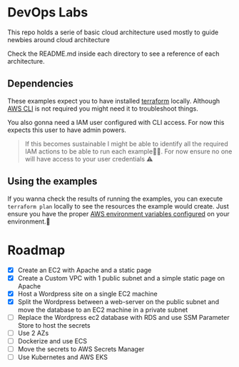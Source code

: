 # DevOps Labs
This repo holds a serie of basic cloud architecture used mostly to guide newbies around cloud architecture

Check the README.md inside each directory to see a reference of each architecture.

## Dependencies
These examples expect you to have installed [terraform](https://www.terraform.io/) locally. Although [AWS CLI](https://docs.aws.amazon.com/cli/latest/userguide/cli-chap-welcome.html) is not required you might need it to troubleshoot things.

You also gonna need a IAM user configured with CLI access. For now this expects this user to have admin powers.
>If this becomes sustainable I might be able to identify all the required IAM actions to be able to run each example🙏🏾. For now ensure no one will have access to your user credentials ⚠️

## Using the examples
If you wanna check the results of running the examples, you can execute `terraform plan` locally to see the resources the example would create. Just ensure you have the proper [AWS environment variables configured](https://docs.aws.amazon.com/cli/latest/userguide/cli-configure-envvars.html) on your environment.🏾


# Roadmap
- [x] Create an EC2 with Apache and a static page  
- [x] Create a Custom VPC with 1 public subnet and a simple static page on Apache
- [x] Host a Wordpress site on a single EC2 machine
- [x] Split the Wordpress between a web-server on the public subnet and move the database to an EC2 machine in a private subnet
- [ ] Replace the Wordpress ec2 database with RDS and use SSM Parameter Store to host the secrets
- [ ] Use 2 AZs
- [ ] Dockerize and use ECS
- [ ] Move the secrets to AWS Secrets Manager
- [ ] Use Kubernetes and AWS EKS